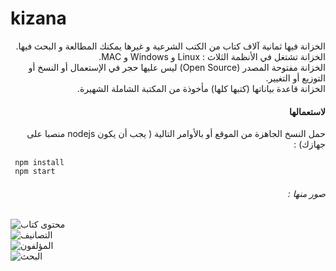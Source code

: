 # kizana

<p dir="rtl">
الخزانة فيها ثمانية آلاف كتاب من الكتب الشرعية و غيرها يمكنك المطالعة و البحث فيها. <br>
الخزانة تشتغل في الأنظمة الثلاث : Linux و Windows و MAC.<br>
الخزانة مفتوحة المصدر (Open Source) ليس عليها حجر في الإستعمال أو النسخ أو التوزيع أو التغيير.<br>
الخزانة قاعدة بياناتها (كتبها كلها) مأخوذة من المكتبة الشاملة الشهيرة.<br>
 </p>
 <h4 dir="rtl">لاستعمالها</h4>
 <p dir="rtl">
  حمل النسخ الجاهزة من الموقع أو بالأوامر التالية  ( يجب أن يكون  nodejs منصبا على جهازك) : 
</p>

<code> npm install </code><br>
<code> npm start </code>


<h6 dir="rtl" >صور منها :</h6>
<img  src="https://elkizana.github.io/kizana_screenshots/01.png" alt="محتوى كتاب"><br>
 <img src="https://elkizana.github.io/kizana_screenshots/02.png" alt="التصانيف"><br>
 <img src="https://elkizana.github.io/kizana_screenshots/03.png" alt="المؤلفون"><br>
 <img src="https://elkizana.github.io/kizana_screenshots/04.png" alt="البحث"><br>